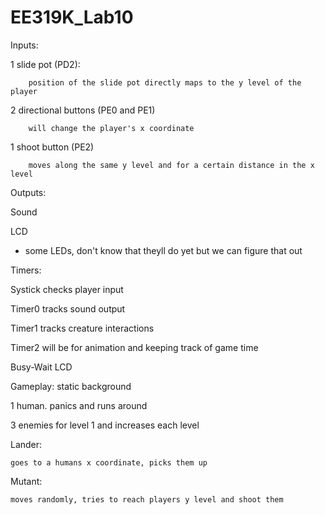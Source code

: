 # EE319K_Lab10

Inputs:

  1 slide pot (PD2):
  
		position of the slide pot directly maps to the y level of the player
  
  2 directional buttons (PE0 and PE1)
		
		will change the player's x coordinate
		
  1 shoot button (PE2)
		
		moves along the same y level and for a certain distance in the x level
  
  
Outputs:

  Sound
  
  LCD
- some LEDs, don't know that theyll do yet but we can figure that out
  
Timers:

  Systick checks player input
  
  Timer0 tracks sound output
  
  Timer1 tracks creature interactions
  
  Timer2 will be for animation and keeping track of game time
  
  Busy-Wait LCD
  
  
 Gameplay:
  static background
  
  1 human. panics and runs around
  
  3 enemies for level 1 and increases each level
  
  Lander:
  
    goes to a humans x coordinate, picks them up
    
  Mutant:
  
    moves randomly, tries to reach players y level and shoot them
  
  
